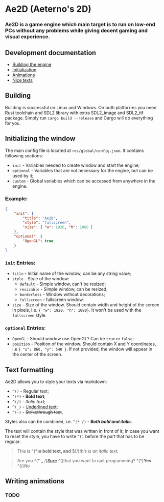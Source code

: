 # Ae2D (Aeterno's 2D)
### Ae2D is a game engine which main target is to run on low-end PCs without any problems while giving decent gaming and visual experience.

## Development documentation

- [Building the engine](#building)
- [Initialization](#initializing-the-window)
- [Animations](#writing-animations)
- [Nice texts](#text-formatting)

## Building
Building is successful on Linux and Windows. On both platforrms you need Rust toolchain and SDL2 library with extra SDL2_image and SDL2_ttf package. Simply run `cargo build --release` and Cargo will do everything for you.

## Initializing the window
The main config file is located at `res/global/config.json`. It contains following sections:
- `init` - Variables needed to create window and start the engine;
- `optional` - Variables that are not necessary for the engine, but can be used by it;
- `custom` - Global variables which can be accessed from anywhere in the engine.

### Example:
```json
{
	"init": {
		"title": "Ae2D",
		"style": "fullscreen",
		"size": { "w": 1920, "h": 1080 }
	},
	"optional": {
		"OpenGL": true
	}
}
```

### `init` Entries:
- `title` - Initial name of the window, can be any string value;
- `style` - Style of the window:
	- `default` - Simple window, can't be resized;
	- `resizable` - Simple window, can be resized;
	- `borderless` - Window without decorations;
	- `fullscreen` - fullscreen window.
- `size` - Size of the window. Should contain width and height of the screen in pixels, i.e. `{ "w": 1920, "h": 1080}`. It won't be used with the `fullscreen` style.
### `optional` Entries:
- `OpenGL` - Should window use OpenGL? Can be `true` or `false`;
- `position` - Position of the window. Should contain X and Y coordinates, i.e `{ "x"; 860, "y": 540 }`. If not provided, the window will appear in the center of the screen.

## Text formatting

Ae2D allows you to style your texts via markdown:
- `^()` - Regular text;
- `^(*)` - **Bold text**;
- `^(/)` - *Italic text*;
- `^(_)` - <ins>Underlined text</ins>;
- `^(-)` - ~~Strikethrough text~~.

Styles also can be combined, i.e. `^(* /)` - ***Both bold and italic***.

The text will contain the style that was written in front of it; In case you want to reset the style, you have to write `^()` before the part that has to be regular:
> This is ^(*)**a bold text, and** $(/)*this is an italic text.*

> Are you ^(* _ /)***<ins>Sure</ins>*** ^()that you want to quit programming? ^(*)**Yes** ^(/)*No*

## Writing animations
### TODO